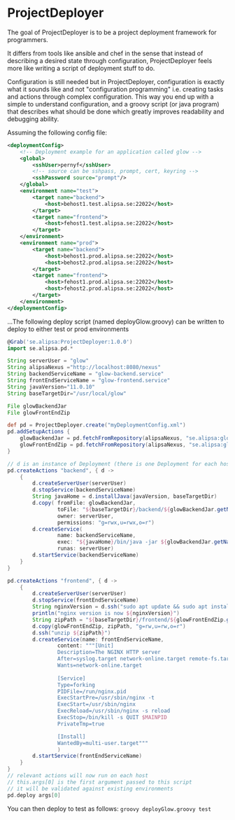 # ProjectDeployer
The goal of ProjectDeployer is to be a project deployment framework for programmers.

It differs from tools like ansible and chef in the sense that instead of describing
a desired state through configuration, ProjectDeployer feels more like writing a script
of deployment stuff to do.

Configuration is still needed but in ProjectDeployer, configuration is exactly what it
sounds like and not "configuration programming" i.e. creating tasks and actions
through complex configuration. This way you end up with a simple to understand
configuration, and a groovy script (or java program) that describes what should be done which greatly
improves readability and debugging ability.

Assuming the following config file:
```xml
<deploymentConfig>
    <!-- Deployment example for an application called glow -->
    <global>
        <sshUser>pernyf</sshUser>
        <!-- source can be sshpass, prompt, cert, keyring -->
        <sshPassword source="prompt"/>
    </global>
    <environment name="test">
        <target name="backend">
            <host>behost1.test.alipsa.se:22022</host>
        </target>
        <target name="frontend">
            <host>fehost1.test.alipsa.se:22022</host>
        </target>
    </environment>
    <environment name="prod">
        <target name="backend">
            <host>behost1.prod.alipsa.se:22022</host>
            <host>behost2.prod.alipsa.se:22022</host>
        </target>
        <target name="frontend">
            <host>fehost1.prod.alipsa.se:22022</host>
            <host>fehost2.prod.alipsa.se:22022</host>
        </target>
    </environment>
</deploymentConfig>
```
...The following deploy script (named deployGlow.groovy) can be written to deploy to either test or prod environments
```groovy
@Grab('se.alipsa:ProjectDeployer:1.0.0')
import se.alipsa.pd.*

String serverUser = "glow"
String alipsaNexus ="http://localhost:8080/nexus"
String backendServiceName = "glow-backend.service" 
String frontEndServiceName = "glow-frontend.service"
String javaVersion="11.0.10"
String baseTargetDir="/usr/local/glow"

File glowBackendJar
File glowFrontEndZip

def pd = ProjectDeployer.create("myDeploymentConfig.xml")
pd.addSetupActions { 
    glowBackendJar = pd.fetchFromRepository(alipsaNexus, "se.alipsa:glow-backend:1.2")
    glowFrontEndZip = pd.fetchFromRepository(alipsaNexus, "se.alipsa:glow-frontend:1.2")
}

// d is an instance of Deployment (there is one Deployment for each host)
pd.createActions "backend", { d ->
    {
        d.createServerUser(serverUser)
        d.stopService(backendServiceName)
        String javaHome = d.installJava(javaVersion, baseTargetDir)
        d.copy( fromFile: glowBackendJar, 
                toFile: "${baseTargetDir}/backend/${glowBackendJar.getName()}", 
                owner: serverUser, 
                permissions: "g=rwx,u=rwx,o=r")
        d.createService(
                name: backendServiceName, 
                exec: "${javaHome}/bin/java -jar ${glowBackendJar.getName()}", 
                runas: serverUser)
        d.startService(backendServiceName)
    }
}

pd.createActions "frontend", { d ->
    {
        d.createServerUser(serverUser)
        d.stopService(frontEndServiceName)
        String nginxVersion = d.ssh("sudo apt update && sudo apt install nginx && sudo nginx -v")
        println("nginx version is now ${nginxVersion}")
        String zipPath = "${baseTargetDir}/frontend/${glowFrontEndZip.getName()}"
        d.copy(glowFrontEndZip, zipPath, "g=rw,u=rw,o=r")
        d.ssh("unzip ${zipPath}")
        d.createService(name: frontEndServiceName,
                content: """[Unit]
                Description=The NGINX HTTP server
                After=syslog.target network-online.target remote-fs.target nss-lookup.target
                Wants=network-online.target
                        
                [Service]
                Type=forking
                PIDFile=/run/nginx.pid
                ExecStartPre=/usr/sbin/nginx -t
                ExecStart=/usr/sbin/nginx
                ExecReload=/usr/sbin/nginx -s reload
                ExecStop=/bin/kill -s QUIT $MAINPID
                PrivateTmp=true

                [Install]
                WantedBy=multi-user.target"""
                )
        d.startService(frontEndServiceName)
    }
}
// relevant actions will now run on each host
// this.args[0] is the first argument passed to this script
// it will be validated against existing environments
pd.deploy args[0]
```
You can then deploy to test as follows:
`groovy deployGlow.groovy test`

